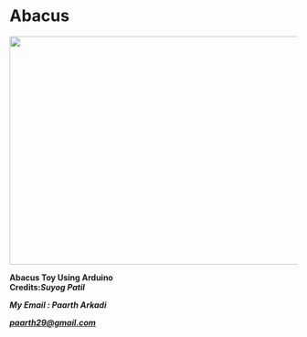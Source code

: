 # Abacus
<img src="https://user-images.githubusercontent.com/40622253/47264759-4eb36800-d53a-11e8-8f96-4e80be063a5b.gif" height="400" width="800"/>
<p><strong>Abacus Toy Using Arduino<strong></br>Credits:<em>Suyog Patil<em></p>
<p>My Email : Paarth Arkadi<p><a href="https://www.gmail.com/">paarth29@gmail.com</a>
